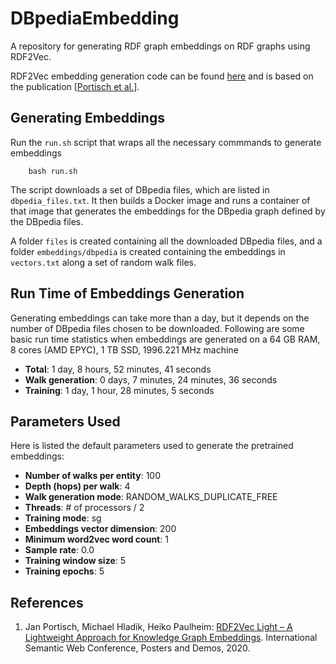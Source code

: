 # DBpediaEmbedding

A repository for generating RDF graph embeddings on RDF graphs using RDF2Vec.

RDF2Vec embedding generation code can be found <a href="https://github.com/dwslab/jRDF2Vec">here</a> and is based on the publication [<a href="https://arxiv.org/abs/2009.07659">Portisch et al.</a>].

## Generating Embeddings

Run the `run.sh` script that wraps all the necessary commmands to generate embeddings

```
    bash run.sh
```

The script downloads a set of DBpedia files, which are listed in `dbpedia_files.txt`.
It then builds a Docker image and runs a container of that image that generates the embeddings for the DBpedia graph defined by the DBpedia files.

A folder `files` is created containing all the downloaded DBpedia files, and a folder `embeddings/dbpedia` is created containing the embeddings in `vectors.txt` along a set of random walk files.

## Run Time of Embeddings Generation

Generating embeddings can take more than a day, but it depends on the number of DBpedia files chosen to be downloaded. Following are some basic run time statistics when embeddings are generated on a 64 GB RAM, 8 cores (AMD EPYC), 1 TB SSD, 1996.221 MHz machine

- **Total**: 1 day, 8 hours, 52 minutes, 41 seconds
- **Walk generation**: 0 days, 7 minutes, 24 minutes, 36 seconds
- **Training**: 1 day, 1 hour, 28 minutes, 5 seconds

## Parameters Used

Here is listed the default parameters used to generate the pretrained embeddings:

- **Number of walks per entity**: 100
- **Depth (hops) per walk**: 4
- **Walk generation mode**: RANDOM_WALKS_DUPLICATE_FREE
- **Threads**: # of processors / 2
- **Training mode**: sg
- **Embeddings vector dimension**: 200
- **Minimum word2vec word count**: 1
- **Sample rate**: 0.0
- **Training window size**: 5
- **Training epochs**: 5

## References

1. Jan Portisch, Michael Hladik, Heiko Paulheim: <a href="https://arxiv.org/abs/2009.07659">RDF2Vec Light – A Lightweight Approach for Knowledge Graph Embeddings</a>. International Semantic Web Conference, Posters and Demos, 2020.
